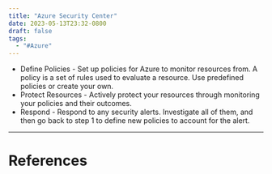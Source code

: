 ```yaml
---
title: "Azure Security Center"
date: 2023-05-13T23:32-0800
draft: false
tags: 
  - "#Azure"
---
```


- Define Policies - Set up policies for Azure to monitor resources from. A policy is a set of rules used to evaluate a resource. Use predefined policies or create your own.
- Protect Resources - Actively protect your resources through monitoring your policies and their outcomes.
- Respond - Respond to any security alerts. Investigate all of them, and then go back to step 1 to define new policies to account for the alert.


---
# References

